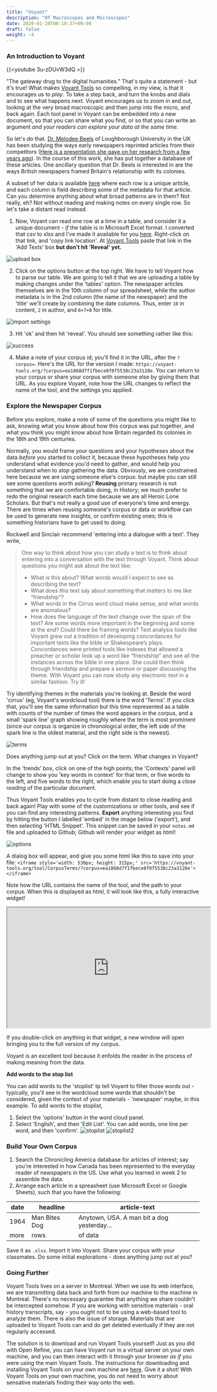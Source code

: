 ```yaml
---
title: "Voyant"
description: "Of Macroscopes and Microscopes"
date: 2020-01-28T00:10:37+09:00
draft: false
weight: -4
---
```


### An Introduction to Voyant

{{<youtube 3u-zDUvW3dQ >}}

"The gateway drug to the digital humanities." That's quite a statement - but it's true! What makes [Voyant Tools]() so compelling, in my view, is that it encourages us to _play_. To take a step back, and turn the knobs and dials and to see what happens next. Voyant encourages us to zoom in and out, looking at the very broad macroscopic and then jump into the micro, and back again. Each tool panel in Voyant can be embedded into a new document, so that you can share what you find, or so that you can write an argument _and your readers can explore your data at the same time_.

So let's do that. [Dr. Melodee Beels](https://www.lboro.ac.uk/subjects/politics-international-studies/staff/melodee-beals/) of Loughborough University in the UK has been studying the ways early newspapers reprinted articles from their competitors ([Here is a presentation she gave on her research from a few years ago](https://ihrdighist.blogs.sas.ac.uk/2015/09/big-data-reintegrating-close-and-distant-reading-of-19th-century-newspapers/)). In the course of this work, she has put together a database of these articles. One ancillary question that Dr. Beels is interested in are the ways British newspapers framed Britain's relationship with its colonies.

A subset of her data is available [here](https://raw.githubusercontent.com/shawngraham/exercise/gh-pages/CND.csv) where each row is a unique article, and each column is field describing some of the metadata for that article. Can you determine anything about what broad patterns are in them? Not really, eh? Not without reading and making notes on every single row. So let's take a distant read instead.

1. Now, Voyant can read one row at a time in a table, and consider it a unique document - _if_ the table is in Microsoft Excel format. I converted that csv to xlsx and I've made it available for you [here](/images/voyant/cnd.xlsx). Right-click on that link, and 'copy link location'. At [Voyant Tools](https://voyant-tools.org) paste that link in the 'Add Texts' box **but don't hit 'Reveal' yet.**

![upload box](/images/voyant/upload-box.png)

2. Click on the options button at the top right. We have to tell Voyant how to parse our table. We are going to tell it that we are uploading a table by making changes under the 'tables' option. The newspaper articles themselves are in the 10th column of our spreadsheet, while the author metadata is in the 2nd column (the name of the newspaper) and the 'title' we'll create by combining the date columns. Thus, enter `10` in content, `2` in author, and `6+7+8` for title.

![import settings](/images/voyant/import-settings.png)

3. Hit 'ok' and then hit 'reveal'. You should see something rather like this:

![success](/images/voyant/success.png)

4. Make a note of your corpus id; you'll find it in the URL, after the `?corpus=`. Here's the URL for the version I made: `https://voyant-tools.org/?corpus=ea1868d7f1fbece8f0f5538c23a3128e`. You can return to your corpus or share your corpus with someone else by giving them that URL. As you explore Voyant, note how the URL changes to reflect the name of the tool, and the settings you applied.

### Explore the Newspaper Corpus

Before you explore, make a note of some of the questions you might like to ask, knowing what you know about how this corpus was put together, and what you think you might know about how Britain regarded its colonies in the 18th and 19th centuries.

Normally, you would frame your questions and your hypotheses about the data _before_ you started to collect it, because these hypotheses help you understand what evidence you'd need to gather, and would help you understand when to _stop_ gathering the data. Obviously, we are constrained here because we are using someone else's corpus: but maybe you can still see some questions worth asking? **Reusing** primary research is not something that we are comfortable doing, in History; we much prefer to redo the original research each time because we are all Heroic Lone Scholars. But that's not really a good use of everyone's time and energy. There are times when reusing someone's corpus or data or workflow can be used to generate new insights, or confirm existing ones; this is something historians have to get used to doing.

Rockwell and Sinclair recommend 'entering into a dialogue with a text'. They write,

> One way to think about how you can study a text is to think about entering into a conversation
with the text through Voyant. Think about questions you might ask about the text like:
> + What is this about? What words would I expect to see as describing the text?
> + What does this text say about something that matters to me like “friendship”?
> + What words in the Cirrus word cloud make sense, and what words are anomalous?
> + How does the language of the text change over the span of the text? Are some words more important in the beginning and some at the end? Could there be framing words?
> Text analysis tools like Voyant grew out a tradition of developing concordances for important texts like the bible or Shakespeare’s plays. Concordances were printed tools like indexes that allowed a preacher or scholar look up a word like “friendship” and see all the instances across the bible in one place. She could then think through friendship and prepare a sermon or paper discussing the theme. With Voyant you can now study any electronic text in a similar fashion. Try it!

Try identifying themes in the materials you're looking at. Beside the word 'cirrus' (eg, Voyant's wordcloud tool) there is the word 'Terms'. If you click that, you'll see the same information but this time represented as a table with counts of the number of times the word appears in the corpus, and a small 'spark line' graph showing roughly where the term is most prominent (since our corpus is organize in chronological order, the left side of the spark line is the oldest material, and the right side is the newest).

![terms](/images/voyant/terms.png)

Does anything jump out at you? Click on the term. What changes in Voyant?

In the 'trends' box, click on one of the high points; the 'Contexts' panel will change to show you 'key words in context' for that term, or five words to the left, and five words to the right, which enable you to start doing a _close reading_ of the particular document.

Thus Voyant Tools enables you to cycle from distant to close reading and back again! Play with some of the customizations or other tools, and see if you can find any interesting patterns. **Export** anything interesting you find by hitting the button I labelled 'embed' in the image below ('export'), and then selecting 'HTML Snippet'. This snippet can be saved in your `notes.md` file and uploaded to Github; Github will render your widget as html!

![options](/images/voyant/customize.png)

A dialog box will appear, and give you some html like this to save into your file:
`<iframe style='width: 530px; height: 315px;' src='https://voyant-tools.org/tool/CorpusTerms/?corpus=ea1868d7f1fbece8f0f5538c23a3128e'></iframe>`

Note how the URL contains the name of the tool, and the path to your corpus. When this is displayed as html, it will look like this, a fully interactive widget!

<iframe style='width: 530px; height: 315px;' src='https://voyant-tools.org/tool/CorpusTerms/?corpus=ea1868d7f1fbece8f0f5538c23a3128e'></iframe>

If you double-click on anything in that widget, a new window will open bringing you to the full version of my corpus.

Voyant is an excellent tool because it enfolds the reader in the process of making meaning from the data.

**Add words to the stop list**

You can add words to the 'stoplist' tp tell Voyant to filter those words out - typically, you'll see in the wordcloud some words that shouldn't be considered, given the context of your materials - 'newspaper' maybe, in this example. To add words to the stoplist,
1. Select the 'options' button in the word cloud panel.
2. Select 'English', and then 'Edit List'. You can add words, one line per word, and then 'confirm'.
![stoplist](/images/voyant/stopwords1.png)
![stoplist2](/images/voyant/stoplist2.png)

### Build Your Own Corpus

1. Search the Chronicling America database for articles of interest; say you're interested in how Canada has been represented to the everyday reader of newspapers in the US. Use what you learned in week 2 to assemble the data.
2. Arrange each article in a spreasheet (use Microsoft Excel or Google Sheets), such that you have the following:

|date|headline|article-text|
|----|--------|------------|
|1964|Man Bites Dog|Anytown, USA. A man bit a dog yesterday...|
|more|rows|of data|

Save it as `.xlsx`. Import it into Voyant. Share your corpus with your classmates. Do some initial explorations - does anything jump out at you?

### Going Further

Voyant Tools lives on a server in Montreal. When we use its web interface, we are transmitting data back and forth from our machine to the machine in Montreal. There's no necessary guarantee that anything we share couldn't be intercepted somehow. If you are working with sensitive materials - oral history transcripts, say - you ought not to be using a web-based tool to analyze them. There is also the issue of storage. Materials that are uploaded to Voyant Tools can and do get deleted eventually if they are not regularly accessed.

The solution is to download and run Voyant Tools yourself! Just as you did with Open Refine, you can have Voyant run in a virtual server on your own machine, and you can then interact with it through your browser _as if_ you were using the main Voyant Tools. The instructions for downloading and installing Voyant Tools on your own machine are [here](https://digihum.mcgill.ca/voyant/resources/run-your-own/voyant-server/). Give it a shot! With Voyant Tools on your own machine, you do not need to worry about sensative materials finding their way onto the web.

